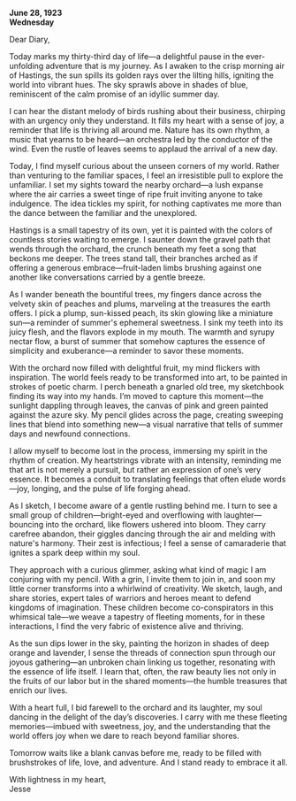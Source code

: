 
**June 28, 1923**  
**Wednesday**
  
Dear Diary,

Today marks my thirty-third day of life—a delightful pause in the ever-unfolding adventure that is my journey. As I awaken to the crisp morning air of Hastings, the sun spills its golden rays over the lilting hills, igniting the world into vibrant hues. The sky sprawls above in shades of blue, reminiscent of the calm promise of an idyllic summer day. 

I can hear the distant melody of birds rushing about their business, chirping with an urgency only they understand. It fills my heart with a sense of joy, a reminder that life is thriving all around me. Nature has its own rhythm, a music that yearns to be heard—an orchestra led by the conductor of the wind. Even the rustle of leaves seems to applaud the arrival of a new day.

Today, I find myself curious about the unseen corners of my world. Rather than venturing to the familiar spaces, I feel an irresistible pull to explore the unfamiliar. I set my sights toward the nearby orchard—a lush expanse where the air carries a sweet tinge of ripe fruit inviting anyone to take indulgence. The idea tickles my spirit, for nothing captivates me more than the dance between the familiar and the unexplored.

Hastings is a small tapestry of its own, yet it is painted with the colors of countless stories waiting to emerge. I saunter down the gravel path that wends through the orchard, the crunch beneath my feet a song that beckons me deeper. The trees stand tall, their branches arched as if offering a generous embrace—fruit-laden limbs brushing against one another like conversations carried by a gentle breeze.

As I wander beneath the bountiful trees, my fingers dance across the velvety skin of peaches and plums, marveling at the treasures the earth offers. I pick a plump, sun-kissed peach, its skin glowing like a miniature sun—a reminder of summer's ephemeral sweetness. I sink my teeth into its juicy flesh, and the flavors explode in my mouth. The warmth and syrupy nectar flow, a burst of summer that somehow captures the essence of simplicity and exuberance—a reminder to savor these moments.

With the orchard now filled with delightful fruit, my mind flickers with inspiration. The world feels ready to be transformed into art, to be painted in strokes of poetic charm. I perch beneath a gnarled old tree, my sketchbook finding its way into my hands. I’m moved to capture this moment—the sunlight dappling through leaves, the canvas of pink and green painted against the azure sky. My pencil glides across the page, creating sweeping lines that blend into something new—a visual narrative that tells of summer days and newfound connections.

I allow myself to become lost in the process, immersing my spirit in the rhythm of creation. My heartstrings vibrate with an intensity, reminding me that art is not merely a pursuit, but rather an expression of one’s very essence. It becomes a conduit to translating feelings that often elude words—joy, longing, and the pulse of life forging ahead.

As I sketch, I become aware of a gentle rustling behind me. I turn to see a small group of children—bright-eyed and overflowing with laughter—bouncing into the orchard, like flowers ushered into bloom. They carry carefree abandon, their giggles dancing through the air and melding with nature's harmony. Their zest is infectious; I feel a sense of camaraderie that ignites a spark deep within my soul.

They approach with a curious glimmer, asking what kind of magic I am conjuring with my pencil. With a grin, I invite them to join in, and soon my little corner transforms into a whirlwind of creativity. We sketch, laugh, and share stories, expert tales of warriors and heroes meant to defend kingdoms of imagination. These children become co-conspirators in this whimsical tale—we weave a tapestry of fleeting moments, for in these interactions, I find the very fabric of existence alive and thriving.

As the sun dips lower in the sky, painting the horizon in shades of deep orange and lavender, I sense the threads of connection spun through our joyous gathering—an unbroken chain linking us together, resonating with the essence of life itself. I learn that, often, the raw beauty lies not only in the fruits of our labor but in the shared moments—the humble treasures that enrich our lives.

With a heart full, I bid farewell to the orchard and its laughter, my soul dancing in the delight of the day’s discoveries. I carry with me these fleeting memories—imbued with sweetness, joy, and the understanding that the world offers joy when we dare to reach beyond familiar shores. 

Tomorrow waits like a blank canvas before me, ready to be filled with brushstrokes of life, love, and adventure. And I stand ready to embrace it all.

With lightness in my heart,  
Jesse
